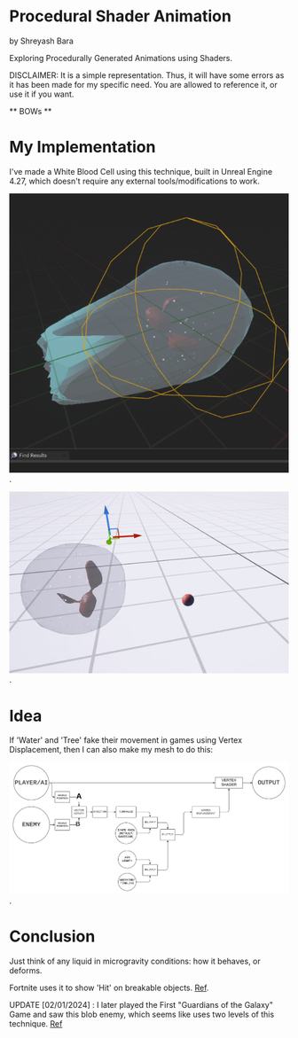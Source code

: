 # Procedural Shader Animation

by Shreyash Bara

Exploring Procedurally Generated Animations using Shaders.

DISCLAIMER: It is a simple representation. Thus, it will have some errors as it has been made for my specific need. You are allowed to reference it, or use it if you want.

** BOWs **

# My Implementation

I've made a White Blood Cell using this technique, built in Unreal Engine 4.27, which doesn't require any external tools/modifications to work.

![Example](./Example.png).

![Example2](./Example2.gif).

# Idea

If 'Water' and 'Tree' fake their movement in games using Vertex Displacement, then I can also make my mesh to do this:

![Block Diagram](./BlockDiagram.png).

# Conclusion

Just think of any liquid in microgravity conditions: how it behaves, or deforms.

Fortnite uses it to show 'Hit' on breakable objects. [Ref](https://youtu.be/7Fl3so0Z5Tc).

UPDATE [02/01/2024] : I later played the First "Guardians of the Galaxy" Game and saw this blob enemy, which seems like uses two levels of this technique. [Ref](https://oyster.ignimgs.com/mediawiki/apis.ign.com/guardians-of-the-galaxy-the-game/6/65/Ch3_%287%29.png?width=1280)
